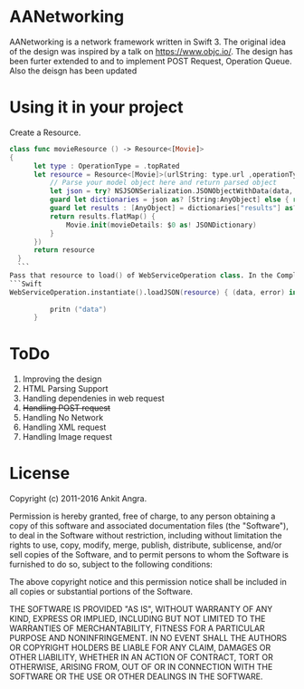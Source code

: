 # AANetworking

AANetworking is a network framework written in Swift 3. The original idea of the design was inspired by a talk on https://www.objc.io/. The design has been furter extended to and to implement POST Request, Operation Queue. Also the deisgn has been updated 

# Using it in your project
Create a Resource.
    
  ```Swift
  class func movieResource () -> Resource<[Movie]> 
  {
        let type : OperationType = .topRated
        let resource = Resource<[Movie]>(urlString: type.url ,operationType : type, parse: { data in
            // Parse your model object here and return parsed object
            let json = try? NSJSONSerialization.JSONObjectWithData(data, options: [])
            guard let dictionaries = json as? [String:AnyObject] else { return nil }
            guard let results : [AnyObject] = dictionaries["results"] as? [AnyObject] else { return nil }
            return results.flatMap() {
                Movie.init(movieDetails: $0 as! JSONDictionary)
            }
        })
        return resource
    }
    ```
Pass that resource to load() of WebServiceOperation class. In the Completion Handler you will either get data or error.
  ```Swift
  WebServiceOperation.instantiate().loadJSON(resource) { (data, error) in
            
            pritn ("data")
        }
  ```
# ToDo
1. Improving the design
2. HTML Parsing Support
3. Handling dependenies in web request
4. <del> Handling POST request </del>
5. Handling No Network
6. Handling XML request
7. Handling Image request


# License


Copyright (c) 2011-2016 Ankit Angra.

Permission is hereby granted, free of charge, to any person obtaining a copy of this software and associated documentation files (the "Software"), to deal in the Software without restriction, including without limitation the rights to use, copy, modify, merge, publish, distribute, sublicense, and/or sell copies of the Software, and to permit persons to whom the Software is furnished to do so, subject to the following conditions:

The above copyright notice and this permission notice shall be included in all copies or substantial portions of the Software.

THE SOFTWARE IS PROVIDED "AS IS", WITHOUT WARRANTY OF ANY KIND, EXPRESS OR IMPLIED, INCLUDING BUT NOT LIMITED TO THE WARRANTIES OF MERCHANTABILITY, FITNESS FOR A PARTICULAR PURPOSE AND NONINFRINGEMENT. IN NO EVENT SHALL THE AUTHORS OR COPYRIGHT HOLDERS BE LIABLE FOR ANY CLAIM, DAMAGES OR OTHER LIABILITY, WHETHER IN AN ACTION OF CONTRACT, TORT OR OTHERWISE, ARISING FROM, OUT OF OR IN CONNECTION WITH THE SOFTWARE OR THE USE OR OTHER DEALINGS IN THE SOFTWARE.






